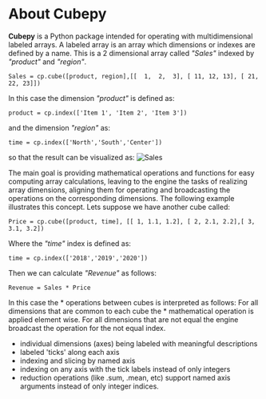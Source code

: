 # About Cubepy

**Cubepy** is a Python package intended for operating with multidimensional labeled arrays. A labeled array is an array which dimensions or indexes are defined by a name.
This is a 2 dimensional array called *"Sales"* indexed by *"product"* and *"region"*.

`Sales = cp.cube([product, region],[[  1,  2,  3], [ 11, 12, 13], [ 21, 22, 23]])`

In this case the dimension *"product"* is defined as:

    product = cp.index(['Item 1', 'Item 2', 'Item 3'])

and the dimension *"region"* as:

    time = cp.index(['North','South','Center'])

so that the result can be visualized as:
![Sales](https://drive.google.com/open?id=1liAA60Qs972OTNxOFWQohm3muZCr6oVm)

The main goal is providing mathematical operations and functions for easy computing array calculations, leaving to the engine the tasks of realizing array dimensions, aligning them for operating and broadcasting the operations on the corresponding dimensions. The following example illustrates this concept.
Lets suppose we have another cube called:

    Price = cp.cube([product, time], [[ 1, 1.1, 1.2], [ 2, 2.1, 2.2],[ 3, 3.1, 3.2])

Where the *"time"* index is defined as:

    time = cp.index(['2018','2019','2020'])

Then we can calculate *"Revenue"* as follows:

    Revenue = Sales * Price
In this case the * operations between cubes is interpreted as follows:
For all dimensions that are common to each cube the * mathematical operation is applied element wise. For all dimensions that are not equal the engine broadcast the operation for the not equal index. 

-   individual dimensions (axes) being labeled with meaningful descriptions
-   labeled 'ticks' along each axis
-   indexing and slicing by named axis
-   indexing on any axis with the tick labels instead of only integers
-   reduction operations (like .sum, .mean, etc) support named axis arguments instead of only integer indices.
<!--stackedit_data:
eyJoaXN0b3J5IjpbLTIzMjM0NjAzNiwxODcyODY4NzMxLDE0Nj
g2NjA2NzksNjcwNzY1Mjg2LC0xNDA4NjgzOTYxLDI4MTc2NTQ0
NiwtNzY1MDY3NTQ1LDkyNTgwOTU4NywxODg4ODM2NDEyLC0xNj
g4NjUxNjgwLC02NTgwNTMwMDAsMTM5MjkzMzg4NCwxNjE5NTg5
NzUsMTU0NDAwNjQxLC0xMjY3NzA1OTY3LC0yNDM4MjAzMjgsMT
QyMjE3NDQwNiwtMTMwMzQwNDUxOCw0NjYyMjQyNjAsOTAxNTM4
MDk2XX0=
-->